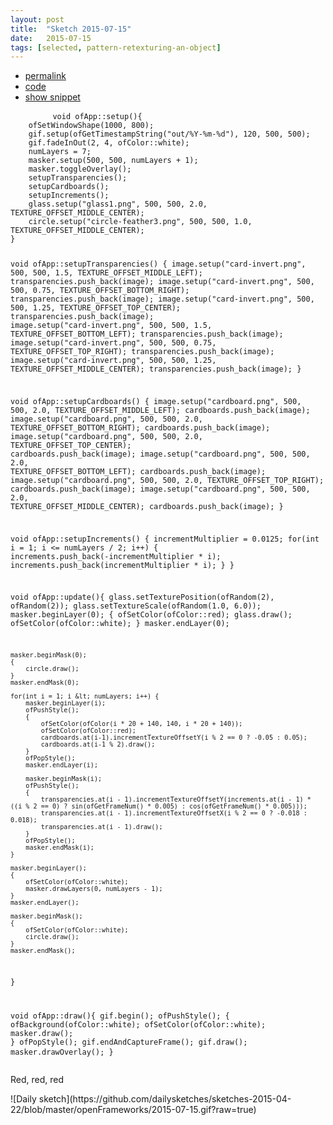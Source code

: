 ```yaml
---
layout: post
title:  "Sketch 2015-07-15"
date:   2015-07-15
tags: [selected, pattern-retexturing-an-object]
---
```

<div class="code">
    <ul>
		<li><a href="{% post_url 2015-07-15-sketch %}">permalink</a></li>
		<li><a href="https://github.com/dailysketches/dailySketches/tree/master/sketches/2015-07-15">code</a></li>
		<li><a href="#" class="snippet-button">show snippet</a></li>
	</ul>
    <pre class="snippet">
        <code class="cpp">void ofApp::setup(){
    ofSetWindowShape(1000, 800);
    gif.setup(ofGetTimestampString(&quot;out/%Y-%m-%d&quot;), 120, 500, 500);
    gif.fadeInOut(2, 4, ofColor::white);
    numLayers = 7;
    masker.setup(500, 500, numLayers + 1);
    masker.toggleOverlay();
    setupTransparencies();
    setupCardboards();
    setupIncrements();
    glass.setup(&quot;glass1.png&quot;, 500, 500, 2.0, TEXTURE_OFFSET_MIDDLE_CENTER);
    circle.setup(&quot;circle-feather3.png&quot;, 500, 500, 1.0, TEXTURE_OFFSET_MIDDLE_CENTER);
}

void ofApp::setupTransparencies() {
    image.setup(&quot;card-invert.png&quot;, 500, 500, 1.5, TEXTURE_OFFSET_MIDDLE_LEFT);
    transparencies.push_back(image);
    image.setup(&quot;card-invert.png&quot;, 500, 500, 0.75, TEXTURE_OFFSET_BOTTOM_RIGHT);
    transparencies.push_back(image);
    image.setup(&quot;card-invert.png&quot;, 500, 500, 1.25, TEXTURE_OFFSET_TOP_CENTER);
    transparencies.push_back(image);
    image.setup(&quot;card-invert.png&quot;, 500, 500, 1.5, TEXTURE_OFFSET_BOTTOM_LEFT);
    transparencies.push_back(image);
    image.setup(&quot;card-invert.png&quot;, 500, 500, 0.75, TEXTURE_OFFSET_TOP_RIGHT);
    transparencies.push_back(image);
    image.setup(&quot;card-invert.png&quot;, 500, 500, 1.25, TEXTURE_OFFSET_MIDDLE_CENTER);
    transparencies.push_back(image);
}

void ofApp::setupCardboards() {
    image.setup(&quot;cardboard.png&quot;, 500, 500, 2.0, TEXTURE_OFFSET_MIDDLE_LEFT);
    cardboards.push_back(image);
    image.setup(&quot;cardboard.png&quot;, 500, 500, 2.0, TEXTURE_OFFSET_BOTTOM_RIGHT);
    cardboards.push_back(image);
    image.setup(&quot;cardboard.png&quot;, 500, 500, 2.0, TEXTURE_OFFSET_TOP_CENTER);
    cardboards.push_back(image);
    image.setup(&quot;cardboard.png&quot;, 500, 500, 2.0, TEXTURE_OFFSET_BOTTOM_LEFT);
    cardboards.push_back(image);
    image.setup(&quot;cardboard.png&quot;, 500, 500, 2.0, TEXTURE_OFFSET_TOP_RIGHT);
    cardboards.push_back(image);
    image.setup(&quot;cardboard.png&quot;, 500, 500, 2.0, TEXTURE_OFFSET_MIDDLE_CENTER);
    cardboards.push_back(image);
}

void ofApp::setupIncrements() {
    incrementMultiplier = 0.0125;
    for(int i = 1; i &lt;= numLayers / 2; i++) {
        increments.push_back(-incrementMultiplier * i);
        increments.push_back(incrementMultiplier * i);
    }
}

void ofApp::update(){
    glass.setTexturePosition(ofRandom(2), ofRandom(2));
    glass.setTextureScale(ofRandom(1.0, 6.0));
    masker.beginLayer(0);
    {
        ofSetColor(ofColor::red);
        glass.draw();
        ofSetColor(ofColor::white);
    }
    masker.endLayer(0);

    masker.beginMask(0);
    {
        circle.draw();
    }
    masker.endMask(0);

    for(int i = 1; i &lt; numLayers; i++) {
        masker.beginLayer(i);
        ofPushStyle();
        {
            ofSetColor(ofColor(i * 20 + 140, 140, i * 20 + 140));
            ofSetColor(ofColor::red);
            cardboards.at(i-1).incrementTextureOffsetY(i % 2 == 0 ? -0.05 : 0.05);
            cardboards.at(i-1 % 2).draw();
        }
        ofPopStyle();
        masker.endLayer(i);
        
        masker.beginMask(i);
        ofPushStyle();
        {
            transparencies.at(i - 1).incrementTextureOffsetY(increments.at(i - 1) * ((i % 2 == 0) ? sin(ofGetFrameNum() * 0.005) : cos(ofGetFrameNum() * 0.005)));
            transparencies.at(i - 1).incrementTextureOffsetX(i % 2 == 0 ? -0.018 : 0.018);
            transparencies.at(i - 1).draw();
        }
        ofPopStyle();
        masker.endMask(i);
    }
    
    masker.beginLayer();
    {
        ofSetColor(ofColor::white);
        masker.drawLayers(0, numLayers - 1);
    }
    masker.endLayer();
    
    masker.beginMask();
    {
        ofSetColor(ofColor::white);
        circle.draw();
    }
    masker.endMask();
}

void ofApp::draw(){
    gif.begin();
    ofPushStyle();
    {
        ofBackground(ofColor::white);
        ofSetColor(ofColor::white);
        masker.draw();
    }
    ofPopStyle();
    gif.endAndCaptureFrame();
    gif.draw();
    masker.drawOverlay();
}</code>
    </pre>
</div>
<p class="description">Red, red, red</p>
![Daily sketch](https://github.com/dailysketches/sketches-2015-04-22/blob/master/openFrameworks/2015-07-15.gif?raw=true)
